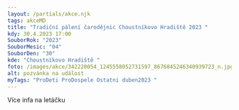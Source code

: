 ```yaml
---
layout: /partials/akce.njk
tags: akceMD
title: "Tradiční pálení čarodějnic Choustníkovo Hradiště 2023 "
kdy: 30.4.2023 17:00
SouborRok: "2023"
SouborMesic: "04"
SouborDen: "30"
kde: "Choustníkovo Hradiště "
foto: /images/akce/342220054_1245558052731597_8676845246340939723_n.jpg
alt: pozvánka na událost
myTags: "ProDeti ProDospele Ostatni duben2023 "
---
```

V﻿íce infa na letáčku